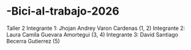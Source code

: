 # -Bici-al-trabajo-2026
Taller 2
Integrante 1: Jhojan Andrey Varon Cardenas (1, 2)
Integrante 2: Laura Camila Guevara Amortegui (3, 4)
Integrante 3: David Santiago Becerra Gutierrez (5)

